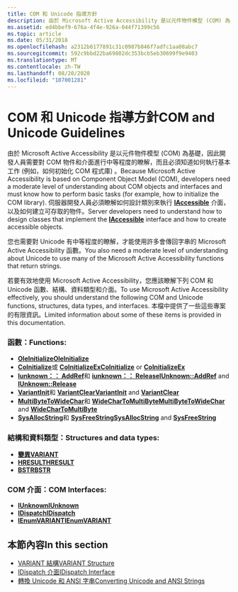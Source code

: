 ```yaml
---
title: COM 和 Unicode 指導方針
description: 由於 Microsoft Active Accessibility 是以元件物件模型 (COM) 為基礎，因此開發人員需要對 COM 物件和介面進行中等程度的瞭解，而且必須知道如何執行基本工作 (例如，如何初始化 COM 程式庫) 。
ms.assetid: ed4bbef9-676a-4f4e-926a-044f71399c56
ms.topic: article
ms.date: 05/31/2018
ms.openlocfilehash: a2312b6177891c31c0987b846f7adfc1aa08abc7
ms.sourcegitcommit: 592c9bbd22ba69802dc353bcb5eb30699f9e9403
ms.translationtype: MT
ms.contentlocale: zh-TW
ms.lasthandoff: 08/20/2020
ms.locfileid: "107001281"
---
```

# <a name="com-and-unicode-guidelines"></a><span data-ttu-id="e7bcd-103">COM 和 Unicode 指導方針</span><span class="sxs-lookup"><span data-stu-id="e7bcd-103">COM and Unicode Guidelines</span></span>

<span data-ttu-id="e7bcd-104">由於 Microsoft Active Accessibility 是以元件物件模型 (COM) 為基礎，因此開發人員需要對 COM 物件和介面進行中等程度的瞭解，而且必須知道如何執行基本工作 (例如，如何初始化 COM 程式庫) 。</span><span class="sxs-lookup"><span data-stu-id="e7bcd-104">Because Microsoft Active Accessibility is based on Component Object Model (COM), developers need a moderate level of understanding about COM objects and interfaces and must know how to perform basic tasks (for example, how to initialize the COM library).</span></span> <span data-ttu-id="e7bcd-105">伺服器開發人員必須瞭解如何設計類別來執行 [**IAccessible**](/windows/desktop/api/oleacc/nn-oleacc-iaccessible) 介面，以及如何建立可存取的物件。</span><span class="sxs-lookup"><span data-stu-id="e7bcd-105">Server developers need to understand how to design classes that implement the [**IAccessible**](/windows/desktop/api/oleacc/nn-oleacc-iaccessible) interface and how to create accessible objects.</span></span>

<span data-ttu-id="e7bcd-106">您也需要對 Unicode 有中等程度的瞭解，才能使用許多會傳回字串的 Microsoft Active Accessibility 函數。</span><span class="sxs-lookup"><span data-stu-id="e7bcd-106">You also need a moderate level of understanding about Unicode to use many of the Microsoft Active Accessibility functions that return strings.</span></span>

<span data-ttu-id="e7bcd-107">若要有效地使用 Microsoft Active Accessibility，您應該瞭解下列 COM 和 Unicode 函數、結構、資料類型和介面。</span><span class="sxs-lookup"><span data-stu-id="e7bcd-107">To use Microsoft Active Accessibility effectively, you should understand the following COM and Unicode functions, structures, data types, and interfaces.</span></span> <span data-ttu-id="e7bcd-108">本檔中提供了一些這些專案的有限資訊。</span><span class="sxs-lookup"><span data-stu-id="e7bcd-108">Limited information about some of these items is provided in this documentation.</span></span>

### <a name="functions"></a><span data-ttu-id="e7bcd-109">函數：</span><span class="sxs-lookup"><span data-stu-id="e7bcd-109">Functions:</span></span>

-   [<span data-ttu-id="e7bcd-110">**OleInitialize**</span><span class="sxs-lookup"><span data-stu-id="e7bcd-110">**OleInitialize**</span></span>](/windows/desktop/api/ole2/nf-ole2-oleinitialize)
-   <span data-ttu-id="e7bcd-111">[**CoInitialize**](/windows/desktop/api/objbase/nf-objbase-coinitialize)或 [ **CoInitializeEx**](/windows/desktop/api/combaseapi/nf-combaseapi-coinitializeex)</span><span class="sxs-lookup"><span data-stu-id="e7bcd-111">[**CoInitialize**](/windows/desktop/api/objbase/nf-objbase-coinitialize) or [**CoInitializeEx**](/windows/desktop/api/combaseapi/nf-combaseapi-coinitializeex)</span></span>
-   <span data-ttu-id="e7bcd-112">[**Iunknown：： AddRef**](/windows/desktop/api/unknwn/nf-unknwn-iunknown-addref)和 [ **iunknown：： Release**](/windows/desktop/api/unknwn/nf-unknwn-iunknown-release)</span><span class="sxs-lookup"><span data-stu-id="e7bcd-112">[**IUnknown::AddRef**](/windows/desktop/api/unknwn/nf-unknwn-iunknown-addref) and [**IUnknown::Release**](/windows/desktop/api/unknwn/nf-unknwn-iunknown-release)</span></span>
-   <span data-ttu-id="e7bcd-113">[**VariantInit**](/previous-versions/windows/desktop/api/oleauto/nf-oleauto-variantinit)和 [ **VariantClear**](/previous-versions/windows/desktop/api/oleauto/nf-oleauto-variantclear)</span><span class="sxs-lookup"><span data-stu-id="e7bcd-113">[**VariantInit**](/previous-versions/windows/desktop/api/oleauto/nf-oleauto-variantinit) and [**VariantClear**](/previous-versions/windows/desktop/api/oleauto/nf-oleauto-variantclear)</span></span>
-   <span data-ttu-id="e7bcd-114">[**MultiByteToWideChar**](/windows/desktop/api/stringapiset/nf-stringapiset-multibytetowidechar)和 [ **WideCharToMultiByte**](/windows/desktop/api/stringapiset/nf-stringapiset-widechartomultibyte)</span><span class="sxs-lookup"><span data-stu-id="e7bcd-114">[**MultiByteToWideChar**](/windows/desktop/api/stringapiset/nf-stringapiset-multibytetowidechar) and [**WideCharToMultiByte**](/windows/desktop/api/stringapiset/nf-stringapiset-widechartomultibyte)</span></span>
-   <span data-ttu-id="e7bcd-115">[**SysAllocString**](/previous-versions/windows/desktop/api/oleauto/nf-oleauto-sysallocstring)和 [ **SysFreeString**](/previous-versions/windows/desktop/api/oleauto/nf-oleauto-sysfreestring)</span><span class="sxs-lookup"><span data-stu-id="e7bcd-115">[**SysAllocString**](/previous-versions/windows/desktop/api/oleauto/nf-oleauto-sysallocstring) and [**SysFreeString**](/previous-versions/windows/desktop/api/oleauto/nf-oleauto-sysfreestring)</span></span>

### <a name="structures-and-data-types"></a><span data-ttu-id="e7bcd-116">結構和資料類型：</span><span class="sxs-lookup"><span data-stu-id="e7bcd-116">Structures and data types:</span></span>

-   [<span data-ttu-id="e7bcd-117">**變異**</span><span class="sxs-lookup"><span data-stu-id="e7bcd-117">**VARIANT**</span></span>](variant-structure.md)
-   [<span data-ttu-id="e7bcd-118">**HRESULT**</span><span class="sxs-lookup"><span data-stu-id="e7bcd-118">**HRESULT**</span></span>](/windows/desktop/com/structure-of-com-error-codes)
-   [<span data-ttu-id="e7bcd-119">**BSTR**</span><span class="sxs-lookup"><span data-stu-id="e7bcd-119">**BSTR**</span></span>](/previous-versions/windows/desktop/automat/bstr)

### <a name="com-interfaces"></a><span data-ttu-id="e7bcd-120">COM 介面：</span><span class="sxs-lookup"><span data-stu-id="e7bcd-120">COM Interfaces:</span></span>

-   [<span data-ttu-id="e7bcd-121">**IUnknown**</span><span class="sxs-lookup"><span data-stu-id="e7bcd-121">**IUnknown**</span></span>](/windows/desktop/api/unknwn/nn-unknwn-iunknown)
-   [<span data-ttu-id="e7bcd-122">**IDispatch**</span><span class="sxs-lookup"><span data-stu-id="e7bcd-122">**IDispatch**</span></span>](idispatch-interface.md)
-   [<span data-ttu-id="e7bcd-123">**IEnumVARIANT**</span><span class="sxs-lookup"><span data-stu-id="e7bcd-123">**IEnumVARIANT**</span></span>](/previous-versions/windows/desktop/api/oaidl/nn-oaidl-ienumvariant)

## <a name="in-this-section"></a><span data-ttu-id="e7bcd-124">本節內容</span><span class="sxs-lookup"><span data-stu-id="e7bcd-124">In this section</span></span>

-   [<span data-ttu-id="e7bcd-125">VARIANT 結構</span><span class="sxs-lookup"><span data-stu-id="e7bcd-125">VARIANT Structure</span></span>](variant-structure.md)
-   [<span data-ttu-id="e7bcd-126">IDispatch 介面</span><span class="sxs-lookup"><span data-stu-id="e7bcd-126">IDispatch Interface</span></span>](idispatch-interface.md)
-   [<span data-ttu-id="e7bcd-127">轉換 Unicode 和 ANSI 字串</span><span class="sxs-lookup"><span data-stu-id="e7bcd-127">Converting Unicode and ANSI Strings</span></span>](converting-unicode-and-ansi-strings.md)

 

 